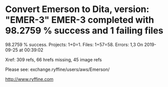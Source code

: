 # Convert Emerson to Dita, version: "EMER-3" EMER-3 completed with 98.2759 % success and 1 failing files

98.2759 % success. Projects: 1+0=1.  Files: 1+57=58. Errors: 1,3  On 2019-09-25 at 00:39:02

Xref: 309 refs, 66 hrefs missing, 45 image refs

Please see: exchange.ryffine/users/aws/Emerson/

http://www.ryffine.com
